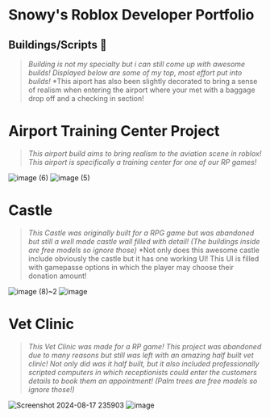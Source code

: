 # Snowy's Roblox Developer Portfolio

## Buildings/Scripts 🔨

> *Building is not my specialty but i can still come up with awesome builds! Displayed below are some of my top, most effort put into builds!*
> *This aiport has also been slightly decorated to bring a sense of realism when entering the airport where your met with a baggage drop off and a checking in section!

# Airport Training Center Project
> *This airport build aims to bring realism to the aviation scene in roblox! This airport is specifically a training center for one of our RP games!*

![image (6)](https://github.com/user-attachments/assets/42810726-4280-4d70-bb74-55a778dd6ae6)
![image (5)](https://github.com/user-attachments/assets/6c90db21-4fd5-4c9e-b5ba-368c32f88764)

# Castle
> *This Castle was originally built for a RPG game but was abandoned but still a well made castle wall filled with detail! (The buildings inside are free models so ignore those)*
> *Not only does this awesome castle include obviously the castle but it has one working UI! This UI is filled with gamepasse options in which the player may choose their donation amount!

![image (8)~2](https://github.com/user-attachments/assets/516cc72c-9352-4163-bb61-b00a4539ceeb)
![image](https://github.com/user-attachments/assets/a1eb9735-1209-46cb-b0dd-2efc4aedcf17)

# Vet Clinic
> *This Vet Clinic was made for a RP game! This project was abandoned due to many reasons but still was left with an amazing half built vet clinic!*
> *Not only did was it half built, but it also included professionally scripted computers in which receptionists could enter the customers details to book them an appointment! (Palm trees are free models so ignore those!)*

![Screenshot 2024-08-17 235903](https://github.com/user-attachments/assets/4d22e0a2-d799-4551-bb34-9caf319df39b)
![image](https://github.com/user-attachments/assets/bf8da164-69c5-4aca-bfdc-899d48d7c4c1)

